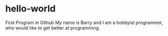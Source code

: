 # hello-world
First Program in Github
My name is Barry and I am a hobbyist programmer, who would like to get better at programming.
